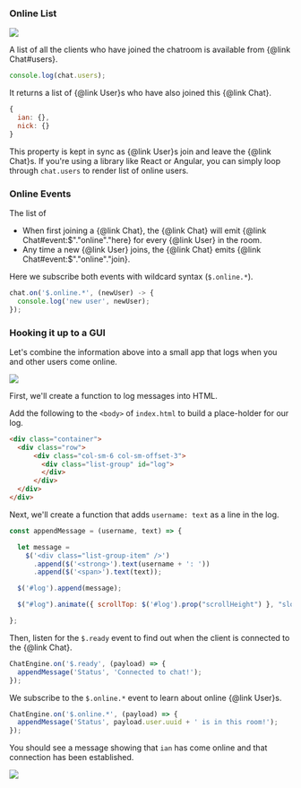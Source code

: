 ### Online List

![](/getting-started/assets/README-c71c143b.png)

A list of all the clients who have joined the chatroom is available from {@link Chat#users}.

```js
console.log(chat.users);
```

It returns a list of {@link User}s who have also joined this {@link Chat}.

```js
{
  ian: {},
  nick: {}
}
```

This property is kept in sync as {@link User}s join and leave the {@link Chat}s. If you're using
a library like React or Angular, you can simply loop through ```chat.users```
to render list of online users.

### Online Events

The list of

* When first joining a {@link Chat}, the {@link Chat} will emit {@link Chat#event:$"."online"."here} for every {@link User} in the room.
* Any time a new {@link User} joins, the {@link Chat} emits {@link Chat#event:$"."online"."join}.

Here we subscribe both events with wildcard syntax (```$.online.*```).

```js
chat.on('$.online.*', (newUser) -> {
  console.log('new user', newUser);
});
```

### Hooking it up to a GUI

Let's combine the information above into a small app that logs when you and other users come online.

![](/guide/getting-started/assets/README-c71c143b.png)

First, we'll create a function to log messages into HTML.

Add the following to the ```<body>``` of ```index.html``` to build a place-holder for our log.

```html
<div class="container">
  <div class="row">
      <div class="col-sm-6 col-sm-offset-3">
        <div class="list-group" id="log">
        </div>
      </div>
  </div>
</div>
```

Next, we'll create a function that adds  ```username: text``` as a line in the log.

```js
const appendMessage = (username, text) => {

  let message =
    $('<div class="list-group-item" />')
      .append($('<strong>').text(username + ': '))
      .append($('<span>').text(text));

  $('#log').append(message);

  $("#log").animate({ scrollTop: $('#log').prop("scrollHeight") }, "slow");

};
```

Then, listen for the ```$.ready``` event to find out when the client is connected to the {@link Chat}.

```js
ChatEngine.on('$.ready', (payload) => {
  appendMessage('Status', 'Connected to chat!');
});
```

We subscribe to the ```$.online.*``` event to learn about online {@link User}s.

```js
ChatEngine.on('$.online.*', (payload) => {
  appendMessage('Status', payload.user.uuid + ' is in this room!');
});
```

You should see a message showing that ```ian``` has come online and that connection has been established.

![](/guide/getting-started/assets/README-c71c143b.png)

